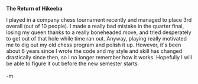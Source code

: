 <b>The Return of Hikeeba</b>
<br /><p style="margin-bottom: 0in;">I played in a company chess tournament recently and managed to place 3rd overall (out of 10 people). I made a really bad mistake in the quarter final, losing my queen thanks to a really boneheaded move, and tried <span lang="en-US">desperately</span> to get out of that hole while time ran out. Anyway, playing really motivated me to dig out my old chess program and polish it up. However, it's been about 6 years since I wrote the code and my style and skill has changed drastically since then, so I no longer remember how it works. Hopefully I will be able to figure it out before the new semester starts.
<br />
<br />-m
<br />
<br /></p>
<br />
<br />